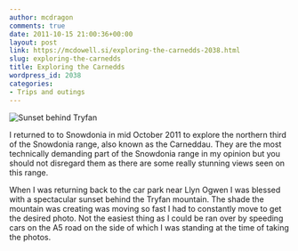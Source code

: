 ```yaml
---
author: mcdragon
comments: true
date: 2011-10-15 21:00:36+00:00
layout: post
link: https://mcdowell.si/exploring-the-carnedds-2038.html
slug: exploring-the-carnedds
title: Exploring the Carnedds
wordpress_id: 2038
categories:
- Trips and outings
---
```


![Sunset behind Tryfan](https://img.mcdowell.si/2011/11/sunset_behind_tryfan-1.jpg "Sunset behind Tryfan")

I returned to to Snowdonia in mid October 2011 to explore the northern third of the Snowdonia range, also known as the Carneddau. They are the most technically demanding part of the Snowdonia range in my opinion but you should not disregard them as there are some really stunning views seen on this range.

When I was returning back to the car park near Llyn Ogwen I was blessed with a spectacular sunset behind the Tryfan mountain. The shade the mountain was creating was moving so fast I had to constantly move to get the desired photo. Not the easiest thing as I could be ran over by speeding cars on the A5 road on the side of which I was standing at the time of taking the photos.


